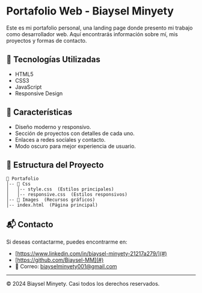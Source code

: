 # Portafolio Web - Biaysel Minyety

Este es mi portafolio personal, una landing page donde presento mi trabajo como desarrollador web. Aquí encontrarás información sobre mí, mis proyectos y formas de contacto.

## 🚀 Tecnologías Utilizadas
  
- HTML5
- CSS3
- JavaScript
- Responsive Design

## 📌 Características

- Diseño moderno y responsivo.
- Sección de proyectos con detalles de cada uno.
- Enlaces a redes sociales y contacto.
- Modo oscuro para mejor experiencia de usuario.

## 📂 Estructura del Proyecto

```
📁 Portafolio
│-- 📁 Css
│   │-- style.css  (Estilos principales)
│   │-- responsive.css  (Estilos responsivos)
│-- 📁 Images  (Recursos gráficos)
│-- index.html  (Página principal)
```

## 📬 Contacto

Si deseas contactarme, puedes encontrarme en:

- [https://www.linkedin.com/in/biaysel-minyety-21217a279/](#)
- [https://github.com/Biaysel-MM](#)
- 📧 Correo: biayselminyety001@gmail.com

---
© 2024 Biaysel Minyety. Casi todos los derechos reservados.
